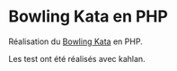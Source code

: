 Bowling Kata en PHP
===================



Réalisation du [Bowling Kata](http://butunclebob.com/ArticleS.UncleBob.TheBowlingGameKata) en PHP.

Les test ont été réalisés avec kahlan.
